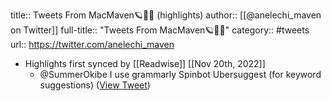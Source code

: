 title:: Tweets From MacMaven🪐🌠🏅 (highlights)
author:: [[@anelechi_maven on Twitter]]
full-title:: "Tweets From MacMaven🪐🌠🏅"
category:: #tweets
url:: https://twitter.com/anelechi_maven

- Highlights first synced by [[Readwise]] [[Nov 20th, 2022]]
	- @SummerOkibe I use grammarly
	  Spinbot
	  Ubersuggest (for keyword suggestions) ([View Tweet](https://twitter.com/anelechi_maven/status/1488092261715959809))